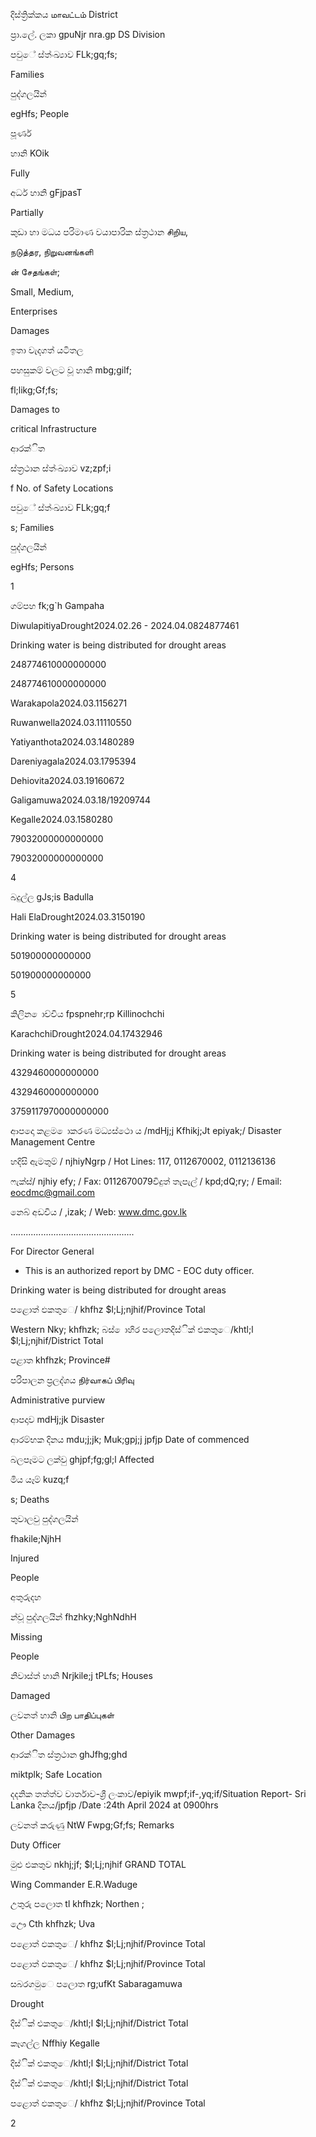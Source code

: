 දිස්ත්‍රික්කය மாவட்டம் District

ප්‍රා.ලේ. ලකා gpuNjr nra.gp DS Division

පවුේ ස්ත්‍ංඛ්‍යාව FLk;gq;fs;

Families

පුද්ගලයින්

egHfs; People

පූර්ණ

හානි KOik

Fully

අර්ධ හානි gFjpasT

Partially

කුඩා හා මධය පරිමාණ වයාපාරික ස්ත්‍රථාන சிறிய,

நடுத்தர, நிறுவனங்களி

ன் சேதங்கள்;

Small, Medium,

Enterprises

Damages

ඉතා වැදගත් යටිතල

පහසුකම් වලට වූ හානි mbg;gilf;

fl;likg;Gf;fs;

Damages to

critical Infrastructure

ආරක්ිත

ස්ත්‍රථාන ස්ත්‍ංඛ්‍යාව vz;zpf;i

f No. of Safety Locations

පවුේ ස්ත්‍ංඛ්‍යාව FLk;gq;f

s; Families

පුද්ගලයින්

egHfs; Persons

1

ගම්පහ fk;g`h Gampaha

DiwulapitiyaDrought2024.02.26 - 2024.04.0824877461

Drinking water is being distributed for drought areas

248774610000000000

248774610000000000

Warakapola2024.03.1156271

Ruwanwella2024.03.11110550

Yatiyanthota2024.03.1480289

Dareniyagala2024.03.1795394

Dehiovita2024.03.19160672

Galigamuwa2024.03.18/19209744

Kegalle2024.03.1580280

79032000000000000

79032000000000000

4

බදුල්ල gJs;is Badulla

Hali ElaDrought2024.03.3150190

Drinking water is being distributed for drought areas

501900000000000

501900000000000

5

කිලින ොච්චිය fpspnehr;rp Killinochchi

KarachchiDrought2024.04.17432946

Drinking water is being distributed for drought areas

4329460000000000

4329460000000000

3759117970000000000

ආපදො කළම ොකරණ මධ්‍යස්ථො ය /mdHj;j Kfhikj;Jt epiyak;/ Disaster Management Centre

හදිසි ඇමතුම් / njhiyNgrp / Hot Lines: 117, 0112670002, 0112136136

ෆැක්ස්/ njhiy efy; / Fax: 0112670079විදුත් තැපැල් / kpd;dQ;ry; / Email: eocdmc@gmail.com

නෙබ් අඩවිය / ,izak; / Web: www.dmc.gov.lk

…..............................................

For Director General

* This is an authorized report by DMC - EOC duty officer.

Drinking water is being distributed for drought areas

පළොත් ඵකතුෙ/ khfhz $l;Lj;njhif/Province Total

Western Nky; khfhzk; බස් ොහිර පලොතදිස්ික් එකතුෙ/khtl;l $l;Lj;njhif/District Total

පළාත khfhzk; Province#

පරිපාලන ප්‍රලද්ශය நிர்வாகப் பிரிவு

Administrative purview

ආපදාව mdHj;jk Disaster

ආරම්භක දිනය mdu;j;jk; Muk;gpj;j jpfjp Date of commenced

බලපෑමට ලක්වු ghjpf;fg;gl;l Affected

මිය යෑම් kuzq;f

s; Deaths

තුවාලවු පුද්ගලයින්

fhakile;NjhH

Injured

People

අතුරුදහ

න්වූ පුද්ගලයින් fhzhky;NghNdhH

Missing

People

නිවාස්ත්‍ හානි Nrjkile;j tPLfs; Houses

Damaged

ලවනත් හානි பிற பாதிப்புகள்

Other Damages

ආරක්ිත ස්ත්‍රථාන ghJfhg;ghd

miktplk; Safe Location

දදනික තත්ත්ව වාර්තාව-ශ්‍රී ලංකාව/epiyik mwpf;if-,yq;if/Situation Report- Sri Lanka දිනය/jpfjp /Date :24th April 2024 at 0900hrs

ලවනත් කරුණු NtW Fwpg;Gf;fs; Remarks

Duty Officer

මුළු එකතුව nkhj;jf; $l;Lj;njhif GRAND TOTAL

Wing Commander E.R.Waduge

උතුරු පලොත tl khfhzk; Northen ;

ඌෙ Cth khfhzk; Uva

පළොත් ඵකතුෙ/ khfhz $l;Lj;njhif/Province Total

පළොත් ඵකතුෙ/ khfhz $l;Lj;njhif/Province Total

සබරගමුෙ පලොත rg;ufKt Sabaragamuwa

Drought

දිස්ික් එකතුෙ/khtl;l $l;Lj;njhif/District Total

කෑගල්ල Nffhiy Kegalle

දිස්ික් එකතුෙ/khtl;l $l;Lj;njhif/District Total

දිස්ික් එකතුෙ/khtl;l $l;Lj;njhif/District Total

පළොත් ඵකතුෙ/ khfhz $l;Lj;njhif/Province Total

2